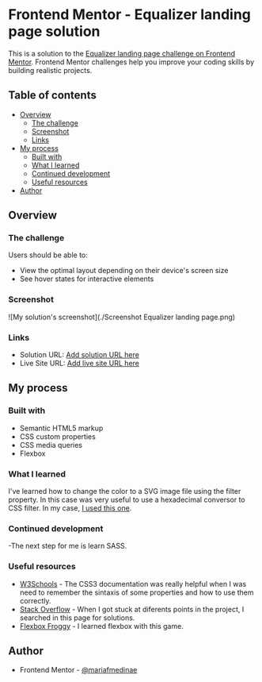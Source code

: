 # Frontend Mentor - Equalizer landing page solution

This is a solution to the [Equalizer landing page challenge on Frontend Mentor](https://www.frontendmentor.io/challenges/equalizer-landing-page-7VJ4gp3DE). Frontend Mentor challenges help you improve your coding skills by building realistic projects. 

## Table of contents

- [Overview](#overview)
  - [The challenge](#the-challenge)
  - [Screenshot](#screenshot)
  - [Links](#links)
- [My process](#my-process)
  - [Built with](#built-with)
  - [What I learned](#what-i-learned)
  - [Continued development](#continued-development)
  - [Useful resources](#useful-resources)
- [Author](#author)

## Overview

### The challenge

Users should be able to:

- View the optimal layout depending on their device's screen size
- See hover states for interactive elements

### Screenshot

![My solution's screenshot](./Screenshot Equalizer landing page.png)

### Links

- Solution URL: [Add solution URL here](https://github.com/mariafmedinae/Equalizer-landing-page.git)
- Live Site URL: [Add live site URL here](https://your-live-site-url.com)

## My process

### Built with

- Semantic HTML5 markup
- CSS custom properties
- CSS media queries
- Flexbox

### What I learned

I've learned how to change the color to a SVG image file using the filter property. In this case was very useful to use a hexadecimal conversor to CSS filter. In my case, [I used this one](https://isotropic.co/tool/hex-color-to-css-filter/).

### Continued development

-The next step for me is learn SASS.

### Useful resources

- [W3Schools](https://www.w3schools.com/) - The CSS3 documentation was really helpful when I was need to remember the sintaxis of some properties and how to use them correctly.
- [Stack Overflow](https://stackoverflow.com/) - When I got stuck at diferents points in the project, I searched in this page for solutions.
- [Flexbox Froggy](https://flexboxfroggy.com/#es) - I learned flexbox with this game.

## Author

- Frontend Mentor - [@mariafmedinae](https://www.frontendmentor.io/profile/mariafmedinae)

